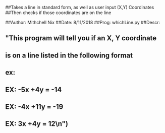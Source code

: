 
##Takes a line in standard form, as well as user input (X,Y) Coordinates
##Then checks if those coordinates are on the line

##Author: Mithchell Nix
##Date:   8/11/2018
##Prog:   whichLine.py
##Descr:
##    "This program will tell you if an X, Y coordinate
##  is on a line listed in the following format
##    ex:
##    EX: -5x +4y = -14
##    EX: -4x +11y = -19
##    EX:  3x +4y = 12\n")
